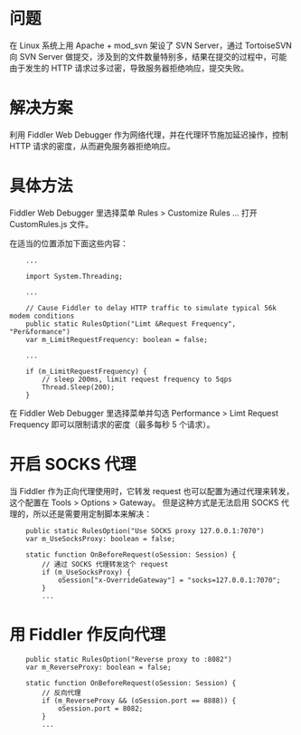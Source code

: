 # 问题

在 Linux 系统上用 Apache + mod_svn 架设了 SVN Server，通过 TortoiseSVN 向 SVN Server 做提交，涉及到的文件数量特别多，结果在提交的过程中，可能由于发生的 HTTP 请求过多过密，导致服务器拒绝响应，提交失败。

# 解决方案

利用 Fiddler Web Debugger 作为网络代理，并在代理环节施加延迟操作，控制 HTTP 请求的密度，从而避免服务器拒绝响应。

# 具体方法

Fiddler Web Debugger 里选择菜单 Rules > Customize Rules ... 打开 CustomRules.js 文件。

在适当的位置添加下面这些内容：
```
	...

	import System.Threading;

	...

	// Cause Fiddler to delay HTTP traffic to simulate typical 56k modem conditions
	public static RulesOption("Limt &Request Frequency", "Per&formance")
	var m_LimitRequestFrequency: boolean = false;

	...

	if (m_LimitRequestFrequency) {
		// sleep 200ms, limit request frequency to 5qps
		Thread.Sleep(200);
	}
```
在 Fiddler Web Debugger 里选择菜单并勾选 Performance > Limt Request Frequency 即可以限制请求的密度（最多每秒 5 个请求）。

# 开启 SOCKS 代理

当 Fiddler 作为正向代理使用时，它转发 request 也可以配置为通过代理来转发，这个配置在 Tools > Options > Gateway。
但是这种方式是无法启用 SOCKS 代理的，所以还是需要用定制脚本来解决：
```
	public static RulesOption("Use SOCKS proxy 127.0.0.1:7070")
	var m_UseSocksProxy: boolean = false;

    static function OnBeforeRequest(oSession: Session) {
		// 通过 SOCKS 代理转发这个 request
		if (m_UseSocksProxy) {
			oSession["x-OverrideGateway"] = "socks=127.0.0.1:7070";
		}
		...
```

# 用 Fiddler 作反向代理

```
	public static RulesOption("Reverse proxy to :8082")
	var m_ReverseProxy: boolean = false;

    static function OnBeforeRequest(oSession: Session) {
		// 反向代理
		if (m_ReverseProxy && (oSession.port == 8888)) {
			oSession.port = 8082;
		}
		...
```
